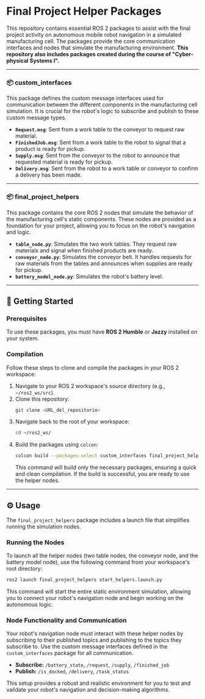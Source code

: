 # Final Project Helper Packages

This repository contains essential ROS 2 packages to assist with the final project activity on autonomous mobile robot navigation in a simulated manufacturing cell. The packages provide the core communication interfaces and nodes that simulate the manufacturing environment. **This repository also includes packages created during the course of "Cyber-physical Systems I".**

-----

### 📦 custom\_interfaces

This package defines the custom message interfaces used for communication between the different components in the manufacturing cell simulation. It is crucial for the robot's logic to subscribe and publish to these custom message types.

  * **`Request.msg`**: Sent from a work table to the conveyor to request raw material.
  * **`FinishedJob.msg`**: Sent from a work table to the robot to signal that a product is ready for pickup.
  * **`Supply.msg`**: Sent from the conveyor to the robot to announce that requested material is ready for pickup.
  * **`Delivery.msg`**: Sent from the robot to a work table or conveyor to confirm a delivery has been made.

-----

### 📦 final\_project\_helpers

This package contains the core ROS 2 nodes that simulate the behavior of the manufacturing cell's static components. These nodes are provided as a foundation for your project, allowing you to focus on the robot's navigation and logic.

  * **`table_node.py`**: Simulates the two work tables. They request raw materials and signal when finished products are ready.
  * **`conveyor_node.py`**: Simulates the conveyor belt. It handles requests for raw materials from the tables and announces when supplies are ready for pickup.
  * **`battery_model_node.py`**: Simulates the robot's battery level.

-----

## 🚀 Getting Started

### Prerequisites

To use these packages, you must have **ROS 2 Humble** or **Jazzy** installed on your system.

### Compilation

Follow these steps to clone and compile the packages in your ROS 2 workspace:

1.  Navigate to your ROS 2 workspace's source directory (e.g., `~/ros2_ws/src`).
2.  Clone this repository:
    ```bash
    git clone <URL_del_repositorio>
    ```
3.  Navigate back to the root of your workspace:
    ```bash
    cd ~/ros2_ws/
    ```
4.  Build the packages using `colcon`:
    ```bash
    colcon build --packages-select custom_interfaces final_project_helpers
    ```
    This command will build only the necessary packages, ensuring a quick and clean compilation. If the build is successful, you are ready to use the helper nodes.

-----

## ⚙️ Usage

The `final_project_helpers` package includes a launch file that simplifies running the simulation nodes.

### Running the Nodes

To launch all the helper nodes (two table nodes, the conveyor node, and the battery model node), use the following command from your workspace's root directory:

```bash
ros2 launch final_project_helpers start_helpers.launch.py
```

This command will start the entire static environment simulation, allowing you to connect your robot's navigation node and begin working on the autonomous logic.

### Node Functionality and Communication

Your robot's navigation node must interact with these helper nodes by subscribing to their published topics and publishing to the topics they subscribe to. Use the custom message interfaces defined in the `custom_interfaces` package for all communication.

  * **Subscribe:** `/battery_state`, `/request`, `/supply`, `/finished_job`
  * **Publish:** `/is_docked`, `/delivery`, `/task_status`

This setup provides a robust and realistic environment for you to test and validate your robot's navigation and decision-making algorithms.
